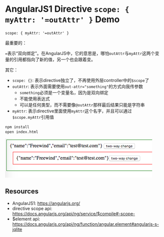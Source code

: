 AngularJS1 Directive `scope: { myAttr: '=outAttr' }` Demo
=========================================================

```
scope: { myAttr: '=outAttr' }
```

最重要的：

`=`表示“双向绑定”。在AngularJS中，它的意思是，哪怕`outAttr`与`myAttr`这两个变量的引用都指向了新的值，另一个也会跟着变。

其它：

- `scope: {}`: 表示directive独立了，不再使用外层controller中的`$scope`了
- `outAttr`: 表示外面需要使用`out-attr="something"`的方式向我传参数
    - `something`必须是一个变量名，因为是双向绑定
    - 不能使用表达式
    - 可以是任何类型，而不需要像`@outAttr`那样最后结果只能是字符串
- `myAttr`: 表示directive里面使用`myAttr`这个名字，并且可以通过`$scope.myAttr`引用值

```
npm install
open index.html
```

![demo](./images/demo.jpg)

Resources
---------

- AngularJS1: <https://angularjs.org/>
- directive scope api: <https://docs.angularjs.org/api/ng/service/$compile#-scope->
- $element api: <https://docs.angularjs.org/api/ng/function/angular.element#angularjs-s-jqlite>